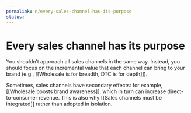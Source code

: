 ```yaml
---
permalink: n/every-sales-channel-has-its-purpose
status: 
---
```

# Every sales channel has its purpose

You shouldn’t approach all sales channels in the same way. Instead, you should focus on the incremental value that each channel can bring to your brand (e.g., [[Wholesale is for breadth, DTC is for depth]]).

Sometimes, sales channels have secondary effects: for example, [[Wholesale boosts brand awareness]], which in turn can increase direct-to-consumer revenue. This is also why [[Sales channels must be integrated]] rather than adopted in isolation.
